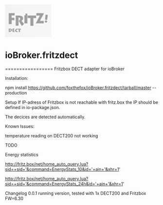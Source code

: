 ![Logo](admin/fritzdect_logo.png)
# ioBroker.fritzdect
=================
Fritzbox DECT adapter for ioBroker

Installation:

npm install https://github.com/foxthefox/ioBroker.fritzdect/tarball/master --production

Setup
If IP-adress of Fritzbox is not reachable with fritz.box the IP should be defined in io-package.json.

The decices are detected automatically.

Known Issues:

temperature reading on DECT200 not working

TODO

Energy statistics

http://fritz.box/net/home_auto_query.lua?sid=+sid+'&command=EnergyStats_10&id='+ain+'&xhr=1'

http://fritz.box/net/home_auto_query.lua?sid=+sid+'&command=EnergyStats_24h&id='+ain+'&xhr=1'

Changelog
0.0.1
running version, tested with 1x DECT200 and Fritzbox FW=6.30
